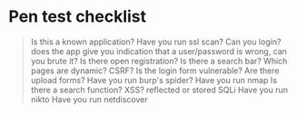 # Pen test checklist

> Is this a known application?
> Have you run ssl scan?
> Can you login?
  > does the app give you indication that a user/password is wrong, can you brute it?
>Is there open registration?
>Is there a search bar?
> Which pages are dynamic?
> CSRF?
> Is the login form vulnerable?
> Are there upload forms?
> Have you run burp's spider?
> Have you run nmap
> Is there a search function?
> XSS?
  >reflected or stored
> SQLi
> Have you run nikto
> Have you run netdiscover

